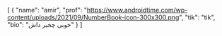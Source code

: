 [
  {
    "name": "amir",
    "prof": "https://www.androidtime.com/wp-content/uploads/2021/09/NumberBook-icon-300x300.png",
    "tik": "tik",
    "bio": "خوبی چخبر داش"
  }
]
